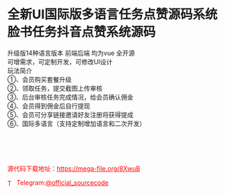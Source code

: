 # 全新UI国际版多语言任务点赞源码系统脸书任务抖音点赞系统源码

升级版14种语言版本 前端后端 均为vue 全开源<br>可增需求，可定制开发，可修改UI设计<br>玩法简介<br>①、会员购买套餐升级<br>②、领取任务，提交截图上传审核<br>③、后台审核任务完成情况，给会员确认佣金<br>④、会员得到佣金后自行提现<br>⑤、会员可分享链接邀请好友注册将获得提成<br>⑥、国际多语言（支持定制增加语言和二次开发）<br><br><br><br><br>


<p style="color: red;">源代码下载地址：<a href="https://mega-file.org/8XwuB" style="color: red;">https://mega-file.org/8XwuB</a></p><p style="color: red;"><img src="https://cdn-icons-png.flaticon.com/512/2111/2111646.png" alt="Telegram Icon" style="width: 16px; vertical-align: middle; margin-right: 5px;">Telegram:<a href="https://t.me/official_sourcecode" style="color: red;">@official_sourcecode</a></p>